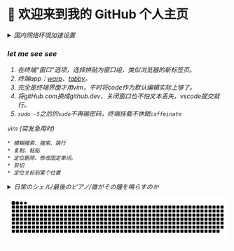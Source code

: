# 👋 欢迎来到我的 GitHub 个人主页

<details><summary><i>国内网络环境加速设置<i></summary>

#### Homebrew(Mac、Linux)

```
 /bin/bash -c "$(curl -fsSL https://gitee.com/ineo6/homebrew-install/raw/master/install.sh)"
```

#### 加速，全速热爱(All on One)

* [DownGit，Github库文件下载](https://minhaskamal.github.io/DownGit/#/home)
* [ghproxy GitHub软件下载](https://ghproxy.com)
* [Thanks-Mirror，各类包镜像源加速](https://github.com/eryajf/Thanks-Mirror)
* [ineo6/hosts，GitHub相关访问加速](https://github.com/ineo6/hosts)
* [Watt Toolkit，Steam等游戏平台访问加速](https://steampp.net)
* [glados，访问不可达的404搜索等](https://github.com/glados-network/)

### 终端代理设置

<details><summary><i>终端默认是不走代理的，即便是全局模式。此外，终端设置了代理，Git可不用设</i></summary>

配置Git的代理设置

```
git config --global http.proxy 'socks5://127.0.0.1:1080' \
&& \
git config --global https.proxy 'socks5://127.0.0.1:1080'
```

取消Git的代理设置

```
git config --global --unset https.proxy \
&& \
git config --global --unset http.proxy
```

</details>


Mac终端配置http和https访问代理

```
export all_proxy=socks5://127.0.0.1:1080
```

取消代理

```
unset all_proxy
```

用 https://cip.cc 判断软件是否走了代理通道

```
curl cip.cc
```

参考：

* [新宿老仙](https://blog.csdn.net/u010693630/article/details/127410392)
* [冰糖葫芦很乖](https://www.cnblogs.com/Galesaur-wcy/p/15947012.html)
* [macOS终端使用代理网络](https://github.com/Qingquan-Li/blog/issues/131)

</details>

### let me see see

1. 在终端“窗口”选项，选择拼贴为窗口组，类似浏览器的新标签页。
2. 终端app：[warp](https://www.warp.dev)、[tabby](https://tabby.sh)。
3. 完全是终端界面才用vim，平时将code作为默认编辑实际上够了。
4. 将gitHub.com换成github.dev，关闭窗口也不怕文本丢失，vscode提交就行。
5. `sudo -S`之后的`sudo`不再输密码，终端挂载不休眠`caffeinate`

vim (突发急用时)

```
* 模糊搜索、搜索、跳行
* 复制、粘贴
* 定位删除、修改固定单词。
* 剪切
* 定位关标到某个位置
```


<details><summary><i>日常のシェル/最後のピアノ/誰がその鐘を鳴らすのか </i></summary>

### bash zsh for Mac

#### 查看系统信息

```
brew install neofetch && neofetch
```
#### 原生查看系统信息并简化

* 将指令参数等重命名为`systeminfo`，简化命令字母单词
* `>>` 并写配置文件` ~/.zshrc`永久保存

```
echo "alias systeminfo='system_profiler SPSoftwareDataType SPHardwareDataType'" >> ~/.zshrc
```

#### 对查看IP地址命令进行简化，`ip`

内网

```
echo "alias ip=ipconfig getifaddr en0" >> ~/.zshrc
```

外网

```
curl cip.cc
```

参考：https://www.yundongfang.com/Yun124125.html


#### 查看磁盘空间

```
brew install duf && duf --all
```

#### 查看隐藏文件

```
ls -al
```


#### 简化解除软件门禁指令

保存别名到存档配置文件，已软件签名为例

* ls >> test.txt 定向输入到文件，echo 输入可自动换行
* 配置存档 for Mac，新版为`~/.zshrc`
* 参考：https://blog.csdn.net/weixin_26737625/article/details/108259518

```
echo "alias sign='sudo xattr -d com.apple.quarantine'" >> ~/.zshrc
```

### [Nigate Free-NTFS-for-Mac](https://github.com/hoochanlon/Free-NTFS-for-Mac)

#### 下载文件内容写入到某个位置

参考：https://baijiahao.baidu.com/s?id=1714333474878440110

```
curl https://fastly.jsdelivr.net/gh/hoochanlon/Free-NTFS-for-Mac/nigate.sh > ~/Public/nigate.sh
```
#### 在线执行脚本

* `/bin/bash -c`使用bash执行
* `-fsSL`
  * -f(--fail) — 表示在服务器错误时，阻止一个返回的表示错误原因的 HTML 页面
  * -L(--location) — 参数会让 HTTP 请求跟随服务器的重定向。
  * -S(--show-error) — 指定只输出错误信息，通常与 -s 一起使用。
  * -s(--silent) — 不显示错误和进度信息。
* 参考：https://blog.csdn.net/weixin_46267040/article/details/125370144

```
/bin/bash -c "$(curl -fsSL https://cdn.statically.io/gh/hoochanlon/Free-NTFS-for-Mac/main/nigate.sh)"
```


#### 指令别名与文件软链接

说人话就是把长的命令变成几个字母的单词（别名），文件建立个快捷方式（软链接）

* 文件类型需要用到软链接，不能用别名，别名只适用于命令
* 别名只能生效于本机已存在的文件，curl 那么就用不了了
* macOS创建软链接： https://blog.csdn.net/guokaigdg/article/details/89457317

```
sudo /usr/local/bin ln -s  \
~/Public/nigate.sh nigate.shortcut \
&& echo "alias nigate='bash nigate.shortcut'" >> ~/.zshrc
```


### [GitLab图床搭建](https://gitlab.com/hoochanlon/img-start-2023)

#### 生成 ssh key 并复制密钥内容

```
ssh-keygen -t rsa -b 4096 -C \
"youmail@outlook.com" \
&&  pbcopy <  ~/.ssh/id_rsa.pub

```

#### 测试链接

```
ssh -T git@gitlab.com
```

</details>


<!--

环境变量检测 sh
（python、ruby、node、yarn、xcode、ohmyzsh）

解压

代理

easy- Mac-shell


-->



![ ](https://raw.githubusercontent.com/hoochanlon/hoochanlon/master/assets/github-contribution-grid-snake.svg)
